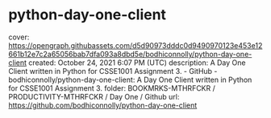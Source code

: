 # python-day-one-client

cover: https://opengraph.githubassets.com/d5d90973dddc0d9490970123e453e12661b12e7c2a65056bab7dfa093a8dbd5e/bodhiconnolly/python-day-one-client
created: October 24, 2021 6:07 PM (UTC)
description: A Day One Client written in Python for CSSE1001 Assignment 3. - GitHub - bodhiconnolly/python-day-one-client: A Day One Client written in Python for CSSE1001 Assignment 3.
folder: BOOKMRKS-MTHRFCKR / PRODUCTIVITY-MTHRFCKR / Day One / Github
url: https://github.com/bodhiconnolly/python-day-one-client
